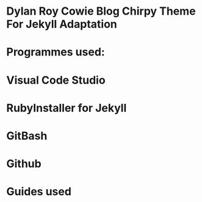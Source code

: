 # Dylan Roy Cowie Blog Chirpy Theme For Jekyll Adaptation

# Programmes used:
# Visual Code Studio
# RubyInstaller for Jekyll
# GitBash 
# Github 

# Guides used

